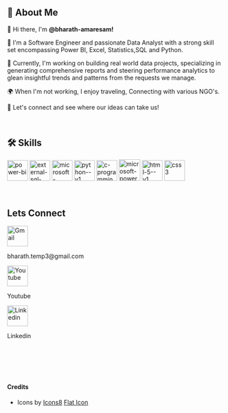 
## 🚀 About Me

👋 Hi there, I'm **@bharath-amaresam!**

👀 I'm a Software Engineer and passionate Data Analyst with a strong skill set encompassing Power BI, Excel, Statistics,SQL and Python.

🌱  Currently, I'm working on building real world data projects, specializing in generating comprehensive reports and steering performance analytics to glean insightful trends and patterns from the requests we manage.

🌍 When I'm not working, I enjoy traveling, Connecting with various NGO's.

🤝 Let's connect and see where our ideas can take us!

<br>

## 🛠 Skills

<img src="https://img.icons8.com/color/48/power-bi.png" alt="power-bi" width="48" height="48"/> <img width="48" height="48" src="https://img.icons8.com/external-flaticons-lineal-color-flat-icons/64/external-sql-computer-programming-flaticons-lineal-color-flat-icons.png" alt="external-sql-computer-programming-flaticons-lineal-color-flat-icons"/> <img width="48" height="48" src="https://img.icons8.com/doodle/48/microsoft-excel-2019.png" alt="microsoft-excel-2019"/>  <img width="48" height="48" src="https://img.icons8.com/color/48/python--v1.png" alt="python--v1"/> <img width="48" height="48" src="https://img.icons8.com/fluency/48/c-programming.png" alt="c-programming"/>  <img width="50" height="50" src="https://img.icons8.com/bubbles/50/microsoft-powerpoint-2019.png" alt="microsoft-powerpoint-2019"/> <img width="48" height="48" src="https://img.icons8.com/color/48/html-5--v1.png" alt="html-5--v1"/> <img width="48" height="48" src="https://img.icons8.com/plasticine/100/css3.png" alt="css3"/>
<!---
bharath-amaresam/bharath-amaresam is a ✨ special ✨ repository because its `README.md` (this file) appears on your GitHub profile.
You can click the Preview link to take a look at your changes.
--->
<br>

## Lets Connect 
<div><img src="https://github.com/bharath-amaresam/bharath-amaresam/assets/82637423/c607fb52-ec58-4fea-9e0d-18551fa4f1f7" alt="Gmail" width="48" height="48"/> <p>bharath.temp3@gmail.com</p></div></n>
<div><a href= "https://youtu.be/ZkzLYNFPqwk"><img src="https://github.com/bharath-amaresam/bharath-amaresam/assets/82637423/c9ba9779-35b7-4f33-b42e-bb1e6a4d1c51" alt="Youtube" width="48" height="48"/></a><p>Youtube</p></div>
<div><a href= "www.linkedin.com/in/amaresam-sai-bharath-chand-47ba50168"><img src="https://github.com/bharath-amaresam/bharath-amaresam/assets/82637423/afb98b22-4278-4a98-888a-92f1ef075246" alt="Linkedin" width="48" height="48"/></a><p>Linkedin</p></div>
<br>
<br>
<br>
<br>

#### Credits

- Icons by <a href="https://icons8.com">Icons8</a>
<a href="https://www.flaticon.com">Flat Icon</a>

